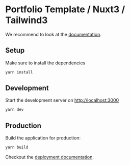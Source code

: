 # Portfolio Template / Nuxt3 / Tailwind3

We recommend to look at the [documentation](https://v3.nuxtjs.org).

## Setup

Make sure to install the dependencies

```bash
yarn install
```

## Development

Start the development server on <http://localhost:3000>

```bash
yarn dev
```

## Production

Build the application for production:

```bash
yarn build
```

Checkout the [deployment documentation](https://v3.nuxtjs.org/docs/deployment).
